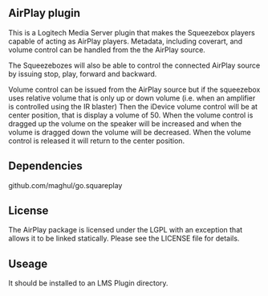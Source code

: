 AirPlay plugin
-----------------------------------------------------
This is a Logitech Media Server plugin that makes the Squeezebox
players capable of acting as AirPlay players. Metadata, including
coverart, and volume control can be handled from the the AirPlay source.

The Squeezebozes will also be able to control the
connected AirPlay source by issuing stop, play, forward
and backward.

Volume control can be issued from the AirPlay source
but if the squeezebox uses relative volume that is only
up or down volume (i.e. when an amplifier is controlled
using the IR blaster) Then the iDevice volume control will
be at center position, that is display a volume of 50. 
When the volume control is dragged up the volume
on the speaker will be increased and when the volume is
dragged down the volume will be decreased. When the volume
control is released it will return to the center position.

Dependencies
------------
github.com/maghul/go.squareplay

License
-------
The AirPlay package is licensed under the LGPL with an exception that allows it to be linked statically. Please see the LICENSE file for details.

Useage
------
It should be installed to an LMS Plugin directory.
